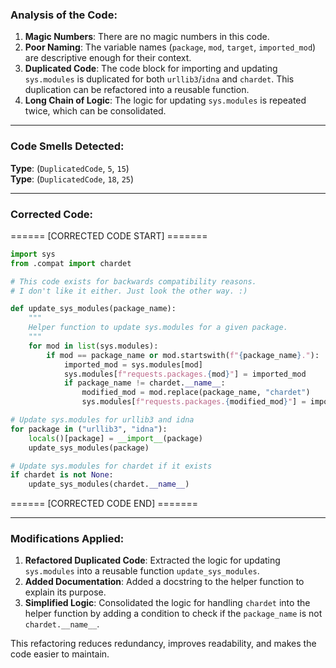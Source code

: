 ### Analysis of the Code:

1. **Magic Numbers**: There are no magic numbers in this code.
2. **Poor Naming**: The variable names (`package`, `mod`, `target`, `imported_mod`) are descriptive enough for their context.
3. **Duplicated Code**: The code block for importing and updating `sys.modules` is duplicated for both `urllib3`/`idna` and `chardet`. This duplication can be refactored into a reusable function.
4. **Long Chain of Logic**: The logic for updating `sys.modules` is repeated twice, which can be consolidated.

---

### Code Smells Detected:
**Type**: (`DuplicatedCode`, `5`, `15`)  
**Type**: (`DuplicatedCode`, `18`, `25`)  

---

### Corrected Code:
====== [CORRECTED CODE START] =======
```python
import sys
from .compat import chardet

# This code exists for backwards compatibility reasons.
# I don't like it either. Just look the other way. :)

def update_sys_modules(package_name):
    """
    Helper function to update sys.modules for a given package.
    """
    for mod in list(sys.modules):
        if mod == package_name or mod.startswith(f"{package_name}."):
            imported_mod = sys.modules[mod]
            sys.modules[f"requests.packages.{mod}"] = imported_mod
            if package_name != chardet.__name__:
                modified_mod = mod.replace(package_name, "chardet")
                sys.modules[f"requests.packages.{modified_mod}"] = imported_mod

# Update sys.modules for urllib3 and idna
for package in ("urllib3", "idna"):
    locals()[package] = __import__(package)
    update_sys_modules(package)

# Update sys.modules for chardet if it exists
if chardet is not None:
    update_sys_modules(chardet.__name__)
```
====== [CORRECTED CODE END] =======

---

### Modifications Applied:
1. **Refactored Duplicated Code**: Extracted the logic for updating `sys.modules` into a reusable function `update_sys_modules`.
2. **Added Documentation**: Added a docstring to the helper function to explain its purpose.
3. **Simplified Logic**: Consolidated the logic for handling `chardet` into the helper function by adding a condition to check if the `package_name` is not `chardet.__name__`.

This refactoring reduces redundancy, improves readability, and makes the code easier to maintain.